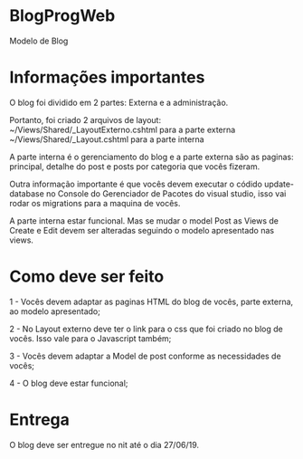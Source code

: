 # BlogProgWeb
Modelo de Blog

# Informações importantes
O blog foi dividido em 2 partes: Externa e a administração.

Portanto, foi criado 2 arquivos de layout:
~/Views/Shared/_LayoutExterno.cshtml para a parte externa
~/Views/Shared/_Layout.cshtml para a parte interna

A parte interna é o gerenciamento do blog e a parte externa são as paginas: principal, detalhe do post e posts por categoria que vocês fizeram.

Outra informação importante é que vocês devem executar o códido update-database no Console do Gerenciador de Pacotes do visual studio, isso vai rodar os migrations para a maquina de vocês.

A parte interna estar funcional. Mas se mudar o model Post as Views de Create e Edit devem ser alteradas seguindo o modelo apresentado nas views.

# Como deve ser feito
1 - Vocês devem adaptar as paginas HTML do blog de vocês, parte externa, ao modelo apresentado;

2 - No Layout externo deve ter o link para o css que foi criado no blog de vocês. Isso vale para o Javascript também;

3 - Vocês devem adaptar a Model de post conforme as necessidades de vocês;

4 - O blog deve estar funcional;

# Entrega
O blog deve ser entregue no nit até o dia 27/06/19.
